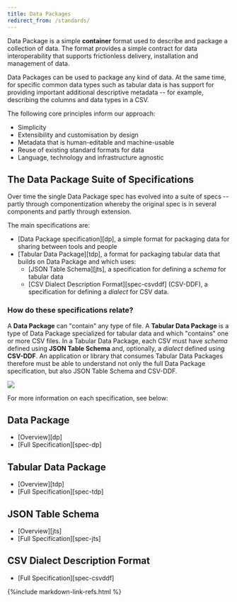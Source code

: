 ```yaml
---
title: Data Packages
redirect_from: /standards/
---
```


Data Package is a simple **container** format used to describe and package a collection of data. The format provides a simple contract for data interoperability that supports frictionless delivery, installation and management of data.

Data Packages can be used to package any kind of data. At the same time, for specific common data types such as tabular data is has support for providing important additional descriptive metadata -- for example, describing the columns and data types in a CSV. 

The following core principles inform our approach:

* Simplicity
* Extensibility and customisation by design
* Metadata that is human-editable and machine-usable
* Reuse of existing standard formats for data
* Language, technology and infrastructure agnostic

## The Data Package Suite of Specifications

Over time the single Data Package spec has evolved into a suite of specs -- partly through componentization whereby the original spec is in several components and partly through extension.

The main specifications are:

* [Data Package specification][dp], a simple format for packaging data
for sharing between tools and people
* [Tabular Data Package][tdp], a format for packaging tabular
data that builds on Data Package and which uses:
  * [JSON Table Schema][jts], a specification for defining a *schema* for tabular data
  *  [CSV Dialect Description Format][spec-csvddf] (CSV-DDF), a specification for defining a *dialect* for CSV data.

### How do these specifications relate?

A **Data Package** can "contain" any type of file.  A **Tabular Data
Package** is a type of Data Package specialized for tabular data and which "contains" one or
more CSV files.  In a Tabular Data Package, each CSV must have
*schema* defined using **JSON Table Schema** and, optionally, a
*dialect* defined using **CSV-DDF**.  An application or library that
consumes Tabular Data Packages therefore must be able to understand
not only the full Data Package specification, but also JSON Table
Schema and CSV-DDF.

<img src="https://docs.google.com/drawings/d/19DTSTlxkOdTgieTWhnTNLAZtxn_ie63DV-vEGW_TP_E/pub?w=960&amp;h=720">

For more information on each specification, see below:

## Data Package

- [Overview][dp]
- [Full Specification][spec-dp]

## Tabular Data Package

- [Overview][tdp]
- [Full Specification][spec-tdp]

## JSON Table Schema

- [Overview][jts]
- [Full Specification][spec-jts]

## CSV Dialect Description Format

- [Full Specification][spec-csvddf]

{%include markdown-link-refs.html %}

